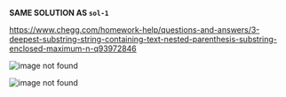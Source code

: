 **SAME SOLUTION AS `sol-1`**

https://www.chegg.com/homework-help/questions-and-answers/3-deepest-substring-string-containing-text-nested-parenthesis-substring-enclosed-maximum-n-q93972846

![image not found](https://cdn.discordapp.com/attachments/288071725571375104/957483470484033566/unknown.png)

![image not found](https://cdn.discordapp.com/attachments/288071725571375104/957483582375485440/unknown.png)
